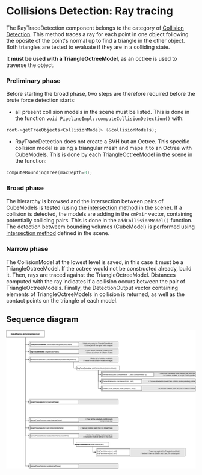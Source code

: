 Collisions Detection: Ray tracing
=================================

The RayTraceDetection component belongs to the category of [Collision Detection](https://www.sofa-framework.org/community/doc/main-principles/collision/#collision-detection). This method traces a ray for each point in one object following the oposite of the point's normal up to find a triangle in the other object. Both triangles are tested to evaluate if they are in a colliding state. 

It **must be used with a TriangleOctreeModel**, as an octree is used to traverse the object.

### Preliminary phase

Before starting the broad phase, two steps are therefore required before the brute force detection starts:

- all present collision models in the scene must be listed. This is done in the function ```void PipelineImpl::computeCollisionDetection()```  with:
```cpp
root->getTreeObjects<CollisionModel> (&collisionModels);
```
- RayTraceDetection does not create a BVH but an Octree. This specific collision model is using a triangular mesh and maps it to an Octree with CubeModels. This is done by each TriangleOctreeModel in the scene in the function: 
```cpp
computeBoundingTree(maxDepth=0);
```

### Broad phase

The hierarchy is browsed and the intersection between pairs of CubeModels is tested (using the [intersection method](https://www.sofa-framework.org/community/doc/main-principles/collisions/#intersection-methods) in the scene). If a collision is detected, the models are adding in the ```cmPair``` vector, containing potentially colliding pairs. This is done in the ```addCollisionModel()``` function. The detection betweem bounding volumes (CubeModel) is performed using [intersection method](https://www.sofa-framework.org/community/doc/main-principles/collisions/#intersection-methods) defined in the scene.


### Narrow phase

The CollisionModel at the lowest level is saved, in this case it must be a TriangleOctreeModel. If the octree would not be constructed already, build it. Then, rays are traced against the TriangleOctreeModel. Distances computed with the ray indicates if a collision occurs between the pair of TriangleOctreeModels. Finally, the DetectionOutput vector containing elements of TriangleOctreeModels in collision is returned, as well as the contact points on the triangle of each model.



Sequence diagram
----------------

<a href="https://github.com/sofa-framework/doc/blob/master/images/collision/RayTraceDetection.png?raw=true"><img src="https://github.com/sofa-framework/doc/blob/master/images/collision/RayTraceDetection.png?raw=true" title="Flow diagram for the broad & narrow phase of the RayTraceDetection"/></a>

